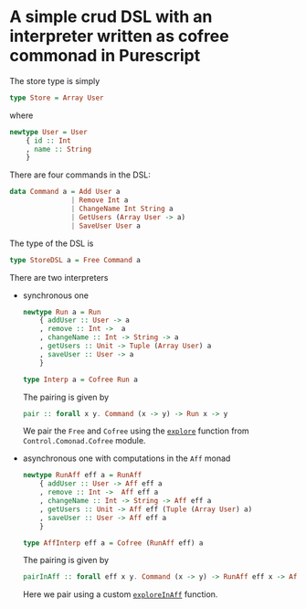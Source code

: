 # A simple crud DSL with an interpreter written as cofree commonad in Purescript

The store type is simply
```purescript
type Store = Array User
```

where
```purescript
newtype User = User
    { id :: Int
    , name :: String
    }
```

There are four commands in the DSL:
```purescript
data Command a = Add User a
               | Remove Int a
               | ChangeName Int String a
               | GetUsers (Array User -> a)
               | SaveUser User a
```

The type of the DSL is
```purescript
type StoreDSL a = Free Command a
```

There are two interpreters
* synchronous one
  ```purescript
  newtype Run a = Run
      { addUser :: User -> a
      , remove :: Int ->  a
      , changeName :: Int -> String -> a
      , getUsers :: Unit -> Tuple (Array User) a
      , saveUser :: User -> a
      }

  type Interp a = Cofree Run a
  ```

  The pairing is given by
  ```purescript
  pair :: forall x y. Command (x -> y) -> Run x -> y
  ```

  We pair the `Free` and `Cofree` using the [`explore`](https://pursuit.purescript.org/packages/purescript-free/3.4.0/docs/Control.Comonad.Cofree#v:explore) function from `Control.Comonad.Cofree` module.

* asynchronous one with computations in the `Aff` monad
  ```purescript
  newtype RunAff eff a = RunAff
      { addUser :: User -> Aff eff a
      , remove :: Int ->  Aff eff a
      , changeName :: Int -> String -> Aff eff a
      , getUsers :: Unit -> Aff eff (Tuple (Array User) a)
      , saveUser :: User -> Aff eff a
      }

  type AffInterp eff a = Cofree (RunAff eff) a
  ```

  The pairing is given by
  ```purescript
  pairInAff :: forall eff x y. Command (x -> y) -> RunAff eff x -> Aff eff y
  ```

  Here we pair using a custom [`exploreInAff`](https://github.com/coot/purescript-dsl-example/blob/master/src/DSL/Utils.purs#L11) function.
